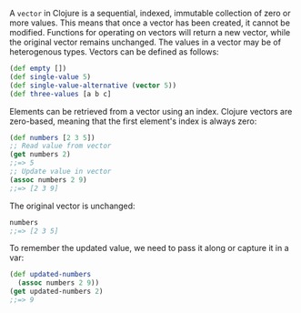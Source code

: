 A `vector` in Clojure is a sequential, indexed, immutable collection of zero or more values. This means that once a vector has been created, it cannot be modified. Functions for operating on vectors will return a new vector, while the original vector remains unchanged. The values in a vector may be of heterogenous types. Vectors can be defined as follows:

```clojure
(def empty [])
(def single-value 5)
(def single-value-alternative (vector 5))
(def three-values [a b c]
```
Elements can be retrieved from a vector using an index. Clojure vectors are zero-based, meaning that the first element's index is always zero:
```clojure
(def numbers [2 3 5])
;; Read value from vector
(get numbers 2)
;;=> 5
;; Update value in vector
(assoc numbers 2 9)
;;=> [2 3 9]
```
The original vector is unchanged:
```clojure
numbers
;;=> [2 3 5]
```
To remember the updated value, we need to pass it along or capture it in a var:
```clojure
(def updated-numbers
  (assoc numbers 2 9))
(get updated-numbers 2)
;;=> 9
```